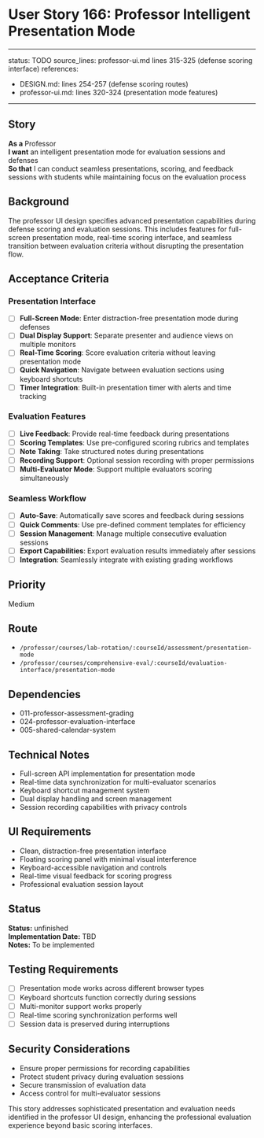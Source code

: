 # User Story 166: Professor Intelligent Presentation Mode

---
status: TODO
source_lines: professor-ui.md lines 315-325 (defense scoring interface)
references:
  - DESIGN.md: lines 254-257 (defense scoring routes)
  - professor-ui.md: lines 320-324 (presentation mode features)
---

## Story
**As a** Professor  
**I want** an intelligent presentation mode for evaluation sessions and defenses  
**So that** I can conduct seamless presentations, scoring, and feedback sessions with students while maintaining focus on the evaluation process

## Background
The professor UI design specifies advanced presentation capabilities during defense scoring and evaluation sessions. This includes features for full-screen presentation mode, real-time scoring interface, and seamless transition between evaluation criteria without disrupting the presentation flow.

## Acceptance Criteria

### Presentation Interface
- [ ] **Full-Screen Mode**: Enter distraction-free presentation mode during defenses
- [ ] **Dual Display Support**: Separate presenter and audience views on multiple monitors
- [ ] **Real-Time Scoring**: Score evaluation criteria without leaving presentation mode
- [ ] **Quick Navigation**: Navigate between evaluation sections using keyboard shortcuts
- [ ] **Timer Integration**: Built-in presentation timer with alerts and time tracking

### Evaluation Features
- [ ] **Live Feedback**: Provide real-time feedback during presentations
- [ ] **Scoring Templates**: Use pre-configured scoring rubrics and templates
- [ ] **Note Taking**: Take structured notes during presentations
- [ ] **Recording Support**: Optional session recording with proper permissions
- [ ] **Multi-Evaluator Mode**: Support multiple evaluators scoring simultaneously

### Seamless Workflow
- [ ] **Auto-Save**: Automatically save scores and feedback during sessions
- [ ] **Quick Comments**: Use pre-defined comment templates for efficiency
- [ ] **Session Management**: Manage multiple consecutive evaluation sessions
- [ ] **Export Capabilities**: Export evaluation results immediately after sessions
- [ ] **Integration**: Seamlessly integrate with existing grading workflows

## Priority
Medium

## Route
- `/professor/courses/lab-rotation/:courseId/assessment/presentation-mode`
- `/professor/courses/comprehensive-eval/:courseId/evaluation-interface/presentation-mode`

## Dependencies
- 011-professor-assessment-grading
- 024-professor-evaluation-interface
- 005-shared-calendar-system

## Technical Notes
- Full-screen API implementation for presentation mode
- Real-time data synchronization for multi-evaluator scenarios
- Keyboard shortcut management system
- Dual display handling and screen management
- Session recording capabilities with privacy controls

## UI Requirements
- Clean, distraction-free presentation interface
- Floating scoring panel with minimal visual interference
- Keyboard-accessible navigation and controls
- Real-time visual feedback for scoring progress
- Professional evaluation session layout


## Status
**Status:** unfinished  
**Implementation Date:** TBD  
**Notes:** To be implemented
## Testing Requirements
- [ ] Presentation mode works across different browser types
- [ ] Keyboard shortcuts function correctly during sessions
- [ ] Multi-monitor support works properly
- [ ] Real-time scoring synchronization performs well
- [ ] Session data is preserved during interruptions

## Security Considerations
- Ensure proper permissions for recording capabilities
- Protect student privacy during evaluation sessions
- Secure transmission of evaluation data
- Access control for multi-evaluator sessions

This story addresses sophisticated presentation and evaluation needs identified in the professor UI design, enhancing the professional evaluation experience beyond basic scoring interfaces.